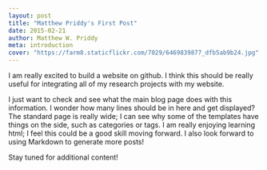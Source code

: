 ```yaml
---
layout: post
title: "Matthew Priddy's First Post"
date: 2015-02-21
author: Matthew W. Priddy
meta: introduction
cover: "https://farm8.staticflickr.com/7029/6469839877_dfb5ab9b24.jpg"
---
```


I am really excited to build a website on github.  I think this should be really useful for integrating all of my research projects with my website.

I just want to check and see what the main blog page does with this information.  I wonder how many lines should be in here and get displayed?  The standard page is really wide; I can see why some of the templates have things on the side, such as categories or tags.  I am really enjoying learning html; I feel this could be a good skill moving forward.  I also look forward to using Markdown to generate more posts!

Stay tuned for additional content!
